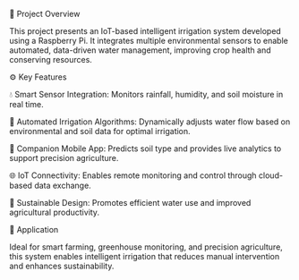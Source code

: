 🌱 Project Overview

This project presents an IoT-based intelligent irrigation system developed using a Raspberry Pi. It integrates multiple environmental sensors to enable automated, data-driven water management, improving crop health and conserving resources.

⚙️ Key Features

💧 Smart Sensor Integration: Monitors rainfall, humidity, and soil moisture in real time.

🧠 Automated Irrigation Algorithms: Dynamically adjusts water flow based on environmental and soil data for optimal irrigation.

📱 Companion Mobile App: Predicts soil type and provides live analytics to support precision agriculture.

🌐 IoT Connectivity: Enables remote monitoring and control through cloud-based data exchange.

🌾 Sustainable Design: Promotes efficient water use and improved agricultural productivity.

🚜 Application

Ideal for smart farming, greenhouse monitoring, and precision agriculture, this system enables intelligent irrigation that reduces manual intervention and enhances sustainability.
